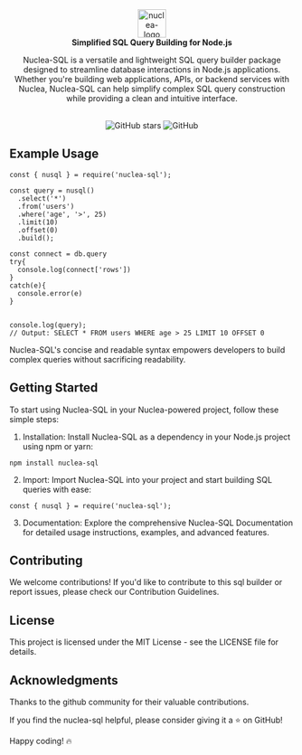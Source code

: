 <div align="center">
  <picture>
    <source media="(prefers-color-scheme: dark)" srcset="https://i.postimg.cc/k5p0W4nX/nuclea-sql.png">
    <source media="(prefers-color-scheme: light)" srcset="https://i.postimg.cc/k5p0W4nX/nuclea-sql.png">
    <img width="50" alt="nuclea-logo" src="https://i.postimg.cc/k5p0W4nX/nuclea-sql.png">
  </picture>
</div>
<div align="center">
  <strong>Simplified SQL Query Building for Node.js</strong>
  <p>Nuclea-SQL is a versatile and lightweight SQL query builder package designed to streamline database interactions in Node.js applications. Whether you're building web applications, APIs, or backend services with Nuclea, Nuclea-SQL can help simplify complex SQL query construction while providing a clean and intuitive interface.</p>
</div>

<br>

<div align="center">
  <img src="https://img.shields.io/badge/version-1.0.2-blue.svg" alt="GitHub stars">
  <img src="https://img.shields.io/badge/license-MIT-green.svg" alt="GitHub">
</div>
</div>

## Example Usage

```
const { nusql } = require('nuclea-sql');

const query = nusql()
  .select('*')
  .from('users')
  .where('age', '>', 25)
  .limit(10)
  .offset(0)
  .build();

const connect = db.query
try{
  console.log(connect['rows'])
}
catch(e){
  console.error(e)
}


console.log(query);
// Output: SELECT * FROM users WHERE age > 25 LIMIT 10 OFFSET 0

```
Nuclea-SQL's concise and readable syntax empowers developers to build complex queries without sacrificing readability.

## Getting Started

To start using Nuclea-SQL in your Nuclea-powered project, follow these simple steps:

1. Installation: 
Install Nuclea-SQL as a dependency in your Node.js project using npm or yarn:
```
npm install nuclea-sql
```
2. Import: 
Import Nuclea-SQL into your project and start building SQL queries with ease:
```
const { nusql } = require('nuclea-sql');
```
3. Documentation: 
Explore the comprehensive Nuclea-SQL Documentation for detailed usage instructions, examples, and advanced features.



## Contributing

We welcome contributions! If you'd like to contribute to this sql builder or report issues, please check our Contribution Guidelines.

## License

This project is licensed under the MIT License - see the LICENSE file for details.

## Acknowledgments

Thanks to the github community for their valuable contributions.

If you find the nuclea-sql helpful, please consider giving it a ⭐️ on GitHub!

Happy coding! 🔥
